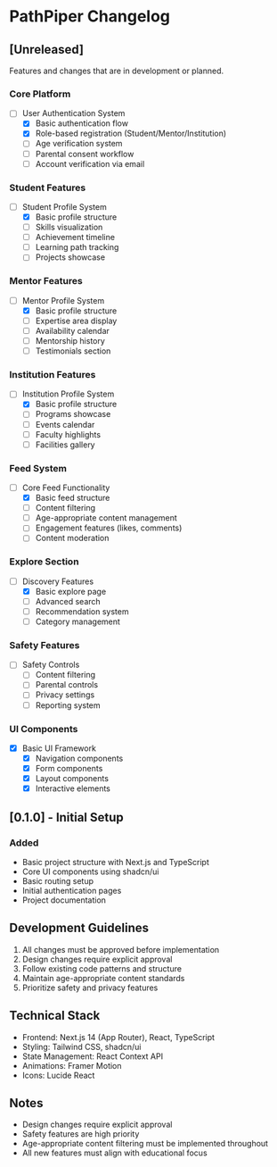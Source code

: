 
# PathPiper Changelog

## [Unreleased]
Features and changes that are in development or planned.

### Core Platform
- [ ] User Authentication System
  - [x] Basic authentication flow
  - [x] Role-based registration (Student/Mentor/Institution)
  - [ ] Age verification system
  - [ ] Parental consent workflow
  - [ ] Account verification via email

### Student Features
- [ ] Student Profile System
  - [x] Basic profile structure
  - [ ] Skills visualization
  - [ ] Achievement timeline
  - [ ] Learning path tracking
  - [ ] Projects showcase

### Mentor Features
- [ ] Mentor Profile System
  - [x] Basic profile structure
  - [ ] Expertise area display
  - [ ] Availability calendar
  - [ ] Mentorship history
  - [ ] Testimonials section

### Institution Features
- [ ] Institution Profile System
  - [x] Basic profile structure
  - [ ] Programs showcase
  - [ ] Events calendar
  - [ ] Faculty highlights
  - [ ] Facilities gallery

### Feed System
- [ ] Core Feed Functionality
  - [x] Basic feed structure
  - [ ] Content filtering
  - [ ] Age-appropriate content management
  - [ ] Engagement features (likes, comments)
  - [ ] Content moderation

### Explore Section
- [ ] Discovery Features
  - [x] Basic explore page
  - [ ] Advanced search
  - [ ] Recommendation system
  - [ ] Category management

### Safety Features
- [ ] Safety Controls
  - [ ] Content filtering
  - [ ] Parental controls
  - [ ] Privacy settings
  - [ ] Reporting system

### UI Components
- [x] Basic UI Framework
  - [x] Navigation components
  - [x] Form components
  - [x] Layout components
  - [x] Interactive elements

## [0.1.0] - Initial Setup
### Added
- Basic project structure with Next.js and TypeScript
- Core UI components using shadcn/ui
- Basic routing setup
- Initial authentication pages
- Project documentation

## Development Guidelines
1. All changes must be approved before implementation
2. Design changes require explicit approval
3. Follow existing code patterns and structure
4. Maintain age-appropriate content standards
5. Prioritize safety and privacy features

## Technical Stack
- Frontend: Next.js 14 (App Router), React, TypeScript
- Styling: Tailwind CSS, shadcn/ui
- State Management: React Context API
- Animations: Framer Motion
- Icons: Lucide React

## Notes
- Design changes require explicit approval
- Safety features are high priority
- Age-appropriate content filtering must be implemented throughout
- All new features must align with educational focus
